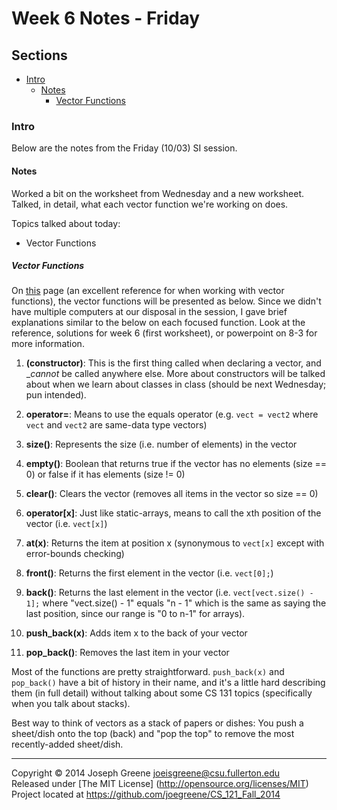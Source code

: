 # Week 6 Notes - Friday

## Sections
- [Intro](#intro)
  - [Notes](#notes)
    - [Vector Functions](#vector-functions)
  
### Intro
Below are the notes from the Friday (10/03) SI session.

#### Notes
Worked a bit on the worksheet from Wednesday and a new worksheet. Talked, in detail, 
what each vector function we're working on does.

Topics talked about today:
- Vector Functions

##### Vector Functions
On [this](http://www.cplusplus.com/reference/vector/vector/) page (an excellent reference 
for when working with vector functions), the vector functions will be presented as below. 
Since we didn't have multiple computers at our disposal in the session, I gave brief 
explanations similar to the below on each focused function. Look at the reference, solutions 
for week 6 (first worksheet), or powerpoint on 8-3 for more information.

1. __(constructor)__: This is the first thing called when declaring a vector, and __cannot_ be called 
anywhere else. More about constructors will be talked about when we learn about classes in class 
(should be next Wednesday; pun intended).

2. __operator=__: Means to use the equals operator (e.g. `vect = vect2` where `vect` and `vect2` are 
same-data type vectors)

3. __size()__: Represents the size (i.e. number of elements) in the vector

4. __empty()__: Boolean that returns true if the vector has no elements (size == 0) or false if 
it has elements (size != 0)

5. __clear()__: Clears the vector (removes all items in the vector so size == 0)

6. __operator[x]__: Just like static-arrays, means to call the xth position of the vector (i.e. `vect[x]`)

7. __at(x)__: Returns the item at position x (synonymous to `vect[x]` except with error-bounds checking)

8. __front()__: Returns the first element in the vector (i.e. `vect[0];`)

9. __back()__: Returns the last element in the vector (i.e. `vect[vect.size() - 1];` where "vect.size() - 1" 
equals "n - 1" which is the same as saying the last position, since our range is "0 to n-1" for arrays).

10. __push_back(x)__: Adds item x to the back of your vector

11. __pop_back()__: Removes the last item in your vector

Most of the functions are pretty straightforward. `push_back(x)` and `pop_back()` have a bit of history 
in their name, and it's a little hard describing them (in full detail) without talking about some 
CS 131 topics (specifically when you talk about stacks).

Best way to think of vectors as a stack of papers or dishes: You 
push a sheet/dish onto the top (back) and "pop the top" to remove the most recently-added sheet/dish.

-------------------------------------------------------------------------------

Copyright &copy; 2014 Joseph Greene <joeisgreene@csu.fullerton.edu>  
Released under [The MIT License] (http://opensource.org/licenses/MIT)  
Project located at <https://github.com/joegreene/CS_121_Fall_2014>